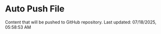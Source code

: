 # Auto Push File

Content that will be pushed to GitHub repository.
Last updated: 07/18/2025, 05:58:53 AM